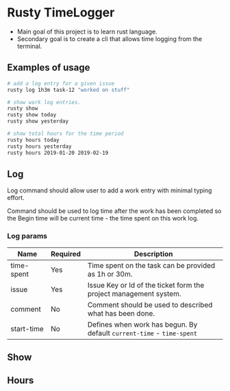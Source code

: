# Rusty TimeLogger

* Main goal of this project is to learn rust language. 
* Secondary goal is to create a cli that allows time logging from the terminal.


## Examples of usage

``` bash  
# add a log entry for a given issue
rusty log 1h3m task-12 "worked on stuff"

# show work log entries.
rusty show
rusty show today 
rusty show yesterday

# show total hours for the time period
rusty hours today
rusty hours yesterday
rusty hours 2019-01-20 2019-02-19
```

## Log
Log command should allow user to add a work entry with minimal typing effort.

Command should be used to log time after the work has been completed so the Begin time will be current time - the time spent on this work log.

### Log params 

| Name       | Required | Description                                                           |
| ---------- | -------- | --------------------------------------------------------------------- |
| time-spent | Yes      | Time spent on the task can be provided as 1h or 30m.                  |
| issue      | Yes      | Issue Key or Id of the ticket form the project management system.     |
| comment    | No       | Comment should be used to described what has been done.               |
| start-time | No       | Defines when work has begun. By default `current-time` - `time-spent` |

## Show 


## Hours

